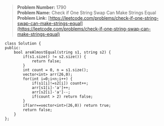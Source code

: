 > **Problem Number:** 1790 <br>
> **Problem Name:** Check if One String Swap Can Make Strings Equal <br>
> **Problem Link:** [https://leetcode.com/problems/check-if-one-string-swap-can-make-strings-equal](https://leetcode.com/problems/check-if-one-string-swap-can-make-strings-equal) <br>

    class Solution {
    public:
        bool areAlmostEqual(string s1, string s2) {
            if(s1.size() != s2.size()) {
                return false;
            }
            int count = 0, n = s1.size();
            vector<int> arr(26,0);
            for(int i=0;i<n;i++) {
                if(s1[i]!=s2[i]) count++;
                arr[s1[i]-'a']++;
                arr[s2[i]-'a']--;
                if(count > 2) return false;
            }
            if(arr==vector<int>(26,0)) return true;
            return false;
        }
    };